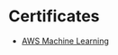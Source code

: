 # Certificates


* [AWS Machine Learning](https://github.com/riched158/Certificates/blob/master/AWS_ML_cert.pdf)
